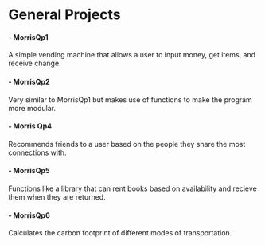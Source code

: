 # General Projects

#### - MorrisQp1
A simple vending machine that allows a user to input money, get items, and receive change. 

#### - MorrisQp2
Very similar to MorrisQp1 but makes use of functions to make the program more modular.

#### - Morris Qp4
Recommends friends to a user based on the people they share the most connections with.

#### - MorrisQp5
Functions like a library that can rent books based on availability and recieve them when they are returned.

#### - MorrisQp6
Calculates the carbon footprint of different modes of transportation. 


